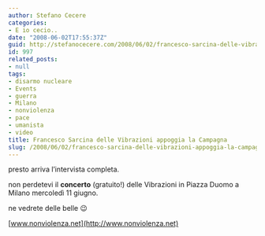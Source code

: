 ```yaml
---
author: Stefano Cecere
categories:
- E io cecio..
date: "2008-06-02T17:55:37Z"
guid: http://stefanocecere.com/2008/06/02/francesco-sarcina-delle-vibrazioni-appoggia-la-campagna/
id: 997
related_posts:
- null
tags:
- disarmo nucleare
- Events
- guerra
- Milano
- nonviolenza
- pace
- umanista
- video
title: Francesco Sarcina delle Vibrazioni appoggia la Campagna
slug: /2008/06/02/francesco-sarcina-delle-vibrazioni-appoggia-la-campagna/
---
```


presto arriva l&#8217;intervista completa.
  
non perdetevi il **concerto** (gratuito!) delle Vibrazioni in Piazza Duomo a Milano mercoledì 11 giugno.
  
ne vedrete delle belle 😉

[www.nonviolenza.net](http://www.nonviolenza.net)